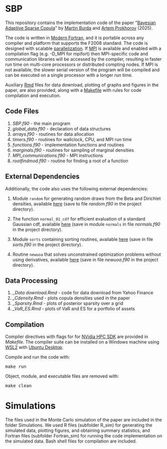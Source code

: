 # SBP

This repository contains the implementation code of the paper "[Bayesian Adaptive Sparse Copula](https://www.economics.utoronto.ca/mburda/papers/sparsity.pdf)" by [Martin Burda](https://www.economics.utoronto.ca/mburda/) and [Artem Prokhorov](https://sites.google.com/site/artembprokhorov) (2025).

The code is written in [Modern Fortran](https://fortran-lang.org/), and it is portable across any compiler and platform that supports the F2008 standard. The code is designed with scalable [parallelization](https://wvuhpc.github.io/Modern-Fortran/20-Parallel-Programming/index.html). If [MPI](https://github.com/open-mpi/ompi) is available and enabled with a compilation flag (e.g. -D_MPI for mpifort) then MPI-specific code and communication libraries will be accessed by the compiler, resulting in faster run time on multi-core processors or distributed compting nodes. If MPI is not available, the slower serial version of the program will be compiled and can be executed on a single processor with a longer run time. 

Auxiliary [Rmd](https://rmarkdown.rstudio.com/index.html) files for data download, plotting of graphs and figures in the paper, are also provided, along with a [Makefile](https://fortran-lang.org/en/learn/building_programs/build_tools/#) with rules for code compilation and execution.

## Code Files
1. *SBP.f90* - the main program
2. *global_data.f90* - declaration of data structures
3. *arrays.f90* - routines for data allocation 
4. *timers.f90* - routines for wallclock, CPU, and MPI run time
5. *functions.f90* - implementation functions and routines
6. *marginals.f90* - routines for sampling of marginal densities
7. *MPI_communications.f90* - MPI instructions
8. *rootfindmod.f90* - routine for finding a root of a function

## External Dependencies
Additionally, the code also uses the following external dependencies:

1. Module `random` for generating random draws from the Beta and Dirichlet densities, available [here](https://www.netlib.org/random/random.f90) (save to file *random.f90* in the project directory).

2. The function `normal_01_cdf` for efficient evaluation of a standard Gaussian cdf, available [here](https://people.math.sc.edu/Burkardt/f_src/prob/prob.f90) (save in module `normals` in file *normals.f90* in the project directory). 

3. Module `sorts` containing sorting routines, available [here](
https://www.mjr19.org.uk/IT/sorts/sorts.f90) (save in file *sorts.f90* in the project directory).

4. Routine `newuoa` that solves unconstrained optimization problems without using derivatives, available [here](https://www.zhangzk.net/software.html) (save in file *newuoa.f90* in the project directory).

## Data Processing
1. *_Data download.Rmd* - code for data download from Yahoo Finance
2. *_Cdensity.Rmd* - plots copula densities used in the paper
3. *_Sparsity.Rmd* - plots of posterior sparsity over a grid
4. *_VaR_ES.Rmd* - plots of VaR and ES for a portfolio of assets

## Compilation
Compiler directives with flags for for [NVidia HPC SDK](https://developer.nvidia.com/hpc-sdk) are provided in *Makefile*. The compiler suite can be installed on a Windows machine using [WSL2](https://ubuntu.com/desktop/wsl) with [Ubuntu Desktop](https://ubuntu.com/desktop). 

Compile and run the code with:

<span style="font-family: monospace;">make run</span>

Object, module, and executable files are removed with:

<span style="font-family: monospace;">make clean</span>

# Simulations
The files used in the Monte Carlo simulation of the paper are included in the folder Simulations. We used R files (subfolder R_sim) for generating the simulated data, plotting figures, and obtaining summary statistics, and Fortran files (subfolder Fortran_sim) for running the code implementation on the simulated data. Bash shell files for compilation are included.

